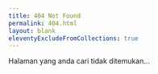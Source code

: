 ```yaml
---
title: 404 Not Found
permalink: 404.html
layout: blank
eleventyExcludeFromCollections: true
---
```

Halaman yang anda cari tidak ditemukan...

